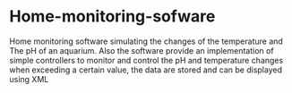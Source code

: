 # Home-monitoring-sofware

Home monitoring software simulating the changes of the temperature and The pH of an aquarium. Also the software provide an implementation of simple controllers to monitor and control the pH and temperature changes when exceeding a certain value, the data are stored and can be displayed using XML
